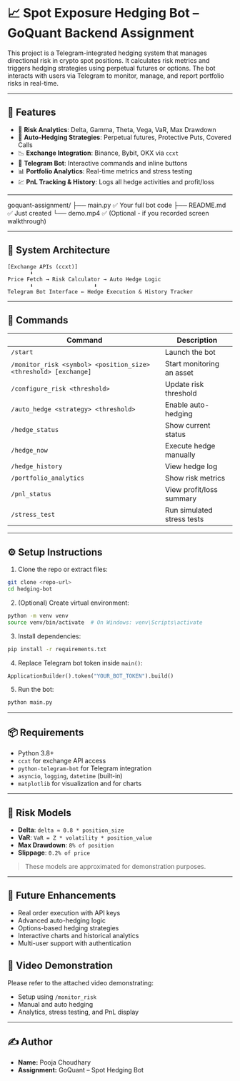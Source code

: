 # 📈 Spot Exposure Hedging Bot – GoQuant Backend Assignment

This project is a Telegram-integrated hedging system that manages directional risk in crypto spot positions. It calculates risk metrics and triggers hedging strategies using perpetual futures or options. The bot interacts with users via Telegram to monitor, manage, and report portfolio risks in real-time.

---

## 🔧 Features

- 🧠 **Risk Analytics**: Delta, Gamma, Theta, Vega, VaR, Max Drawdown
- 🔁 **Auto-Hedging Strategies**: Perpetual futures, Protective Puts, Covered Calls
- 📉 **Exchange Integration**: Binance, Bybit, OKX via `ccxt`
- 🤖 **Telegram Bot**: Interactive commands and inline buttons
- 📊 **Portfolio Analytics**: Real-time metrics and stress testing
- 💹 **PnL Tracking & History**: Logs all hedge activities and profit/loss

---

goquant-assignment/
├── main.py         ✅ Your full bot code
├── README.md       ✅ Just created
└── demo.mp4        ✅ (Optional - if you recorded screen walkthrough)

---

## 📂 System Architecture

```plaintext
[Exchange APIs (ccxt)]
       ⬇️
Price Fetch → Risk Calculator → Auto Hedge Logic
       ⬇️                   ⬇️
Telegram Bot Interface ← Hedge Execution & History Tracker
```

---

## 📜 Commands

| Command | Description |
|---------|-------------|
| `/start` | Launch the bot |
| `/monitor_risk <symbol> <position_size> <threshold> [exchange]` | Start monitoring an asset |
| `/configure_risk <threshold>` | Update risk threshold |
| `/auto_hedge <strategy> <threshold>` | Enable auto-hedging |
| `/hedge_status` | Show current status |
| `/hedge_now` | Execute hedge manually |
| `/hedge_history` | View hedge log |
| `/portfolio_analytics` | Show risk metrics |
| `/pnl_status` | View profit/loss summary |
| `/stress_test` | Run simulated stress tests |

---

## ⚙️ Setup Instructions

1. Clone the repo or extract files:
```bash
git clone <repo-url>
cd hedging-bot
```

2. (Optional) Create virtual environment:
```bash
python -m venv venv
source venv/bin/activate  # On Windows: venv\Scripts\activate
```

3. Install dependencies:
```bash
pip install -r requirements.txt
```

4. Replace Telegram bot token inside `main()`:
```python
ApplicationBuilder().token("YOUR_BOT_TOKEN").build()
```

5. Run the bot:
```bash
python main.py
```

---

## 📦 Requirements

- Python 3.8+
- `ccxt` for exchange API access
- `python-telegram-bot` for Telegram integration
- `asyncio`, `logging`, `datetime` (built-in)
- `matplotlib` for visualization and for charts

---

## 🧠 Risk Models

- **Delta**: `delta ≈ 0.8 * position_size`
- **VaR**: `VaR = Z * volatility * position_value`
- **Max Drawdown**: `8% of position`
- **Slippage**: `0.2% of price`

> These models are approximated for demonstration purposes.

---


## 🚀 Future Enhancements
- Real order execution with API keys
- Advanced auto-hedging logic
- Options-based hedging strategies
- Interactive charts and historical analytics
- Multi-user support with authentication



## 🎥 Video Demonstration

Please refer to the attached video demonstrating:

- Setup using `/monitor_risk`
- Manual and auto hedging
- Analytics, stress testing, and PnL display

---

## ✍️ Author

- **Name:** Pooja Choudhary
- **Assignment:** GoQuant – Spot Hedging Bot



